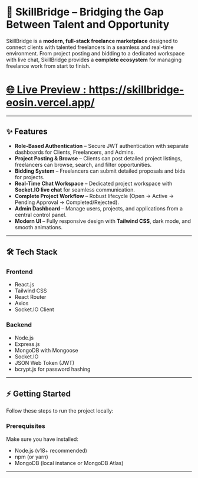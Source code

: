 # 🚀 SkillBridge – Bridging the Gap Between Talent and Opportunity  

SkillBridge is a **modern, full-stack freelance marketplace** designed to connect clients with talented freelancers in a seamless and real-time environment. From project posting and bidding to a dedicated workspace with live chat, SkillBridge provides a **complete ecosystem** for managing freelance work from start to finish.  

# [🌐 Live Preview : https://skillbridge-eosin.vercel.app/ ](https://skillbridge-eosin.vercel.app/)

---

## ✨ Features  

- **Role-Based Authentication** – Secure JWT authentication with separate dashboards for Clients, Freelancers, and Admins.  
- **Project Posting & Browse** – Clients can post detailed project listings, freelancers can browse, search, and filter opportunities.  
- **Bidding System** – Freelancers can submit detailed proposals and bids for projects.  
- **Real-Time Chat Workspace** – Dedicated project workspace with **Socket.IO live chat** for seamless communication.  
- **Complete Project Workflow** – Robust lifecycle (Open → Active → Pending Approval → Completed/Rejected).  
- **Admin Dashboard** – Manage users, projects, and applications from a central control panel.  
- **Modern UI** – Fully responsive design with **Tailwind CSS**, dark mode, and smooth animations.  

---

## 🛠️ Tech Stack  

### Frontend  
- React.js  
- Tailwind CSS  
- React Router  
- Axios  
- Socket.IO Client  

### Backend  
- Node.js  
- Express.js  
- MongoDB with Mongoose  
- Socket.IO  
- JSON Web Token (JWT)  
- bcrypt.js for password hashing  

---

## ⚡ Getting Started  

Follow these steps to run the project locally:  

### Prerequisites  
Make sure you have installed:  
- Node.js (v18+ recommended)  
- npm (or yarn)  
- MongoDB (local instance or MongoDB Atlas)  

---


